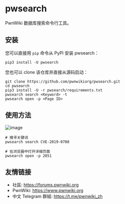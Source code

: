 # pwsearch

PwnWiki 数据库搜索命令行工具。

## 安装

您可以直接用 `pip` 命令从 PyPI 安装 pwsearch：

```shell
pip3 install -U pwsearch
```

您也可以 clone 该仓库并直接从源码启动：

```shell
git clone https://github.com/pwnwikiorg/pwsearch.git
cd pwsearch
pip3 install -U -r pwsearch/requirements.txt
pwsearch search <Keyword> -t
pwsearch open -p <Page ID>
```

## 使用方法

![image](https://user-images.githubusercontent.com/21986859/121893584-1f098d80-ccec-11eb-927f-4d377807eb6f.png)

```shell
# 搜寻关键词
pwsearch search CVE-2019-0708

# 在浏览器中打开详细页面
pwsearch open -p 2051
```

## 友情链接

- 社區: https://forums.pwnwiki.org
- PwnWiki: https://www.pwnwiki.org
- 中文 Telegram 群組: https://t.me/pwnwiki_zh

